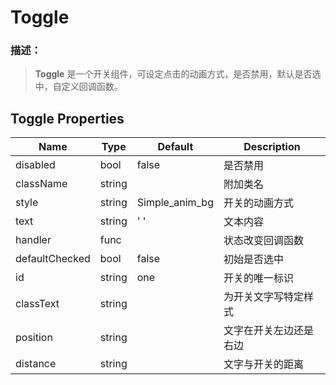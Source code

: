 Toggle
===


### 描述：
>**Toggle** 是一个开关组件，可设定点击的动画方式，是否禁用，默认是否选中，自定义回调函数。

## Toggle Properties

Name | Type | Default | Description
---  |  --- | --- | ---  
disabled | bool |false |是否禁用| 
className | string | |附加类名|
style | string | Simple_anim_bg | 开关的动画方式 |
text | string | ' ' |文本内容| 
handler | func |  | 状态改变回调函数|
defaultChecked | bool | false |初始是否选中|
id | string | one | 开关的唯一标识
classText | string | | 为开关文字写特定样式
position | string | | 文字在开关左边还是右边
distance | string | | 文字与开关的距离


